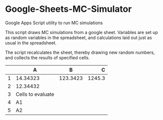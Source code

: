 # Google-Sheets-MC-Simulator
Google Apps Script utility to run MC simulations

This script draws MC simulations from a google sheet. Variables are set up as random variables in the spreadsheet, and calculations laid out just as usual in the spreadsheet.

The script recalculates the sheet, thereby drawing new random numbers, and collects the results of specified cells.

|| A        | B           | C  |
|----| ------------- |:-------------:| -------:|
|1| 14.34323      | 123.3423 | 1245.3 |
|2| 12.34432  |       |    |
|3| Cells to evaluate |      |   |
|4| A1 |     |   |
|5| A2 |      |   |
